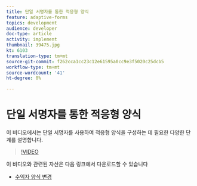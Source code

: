 ```yaml
---
title: 단일 서명자를 통한 적응형 양식
feature: adaptive-forms
topics: development
audience: developer
doc-type: article
activity: implement
thumbnail: 39475.jpg
kt: 6103
translation-type: tm+mt
source-git-commit: f262cca1cc23c12e61595a0cc9e3f5020c25dcb5
workflow-type: tm+mt
source-wordcount: '41'
ht-degree: 0%

---
```


# 단일 서명자를 통한 적응형 양식


이 비디오에서는 단일 서명자를 사용하여 적응형 양식을 구성하는 데 필요한 다양한 단계를 설명합니다.

>[!VIDEO](https://video.tv.adobe.com/v/39475/?quality=9&learn=on)

이 비디오와 관련된 자산은 다음 링크에서 다운로드할 수 있습니다

* [수익자 양식 변경  ](assets/change-of-beneficiary-form.zip)

